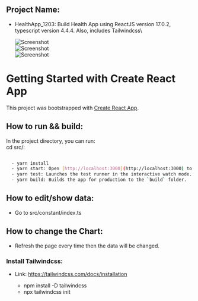 ## Project Name:

- HealthApp_1203: Build Health App using ReactJS version 17.0.2, typescript version 4.4.4. Also, includes Tailwindcss\

  ![Screenshot](src\images\column-1.png\my_page_1.png)\
  ![Screenshot](src\images\column-1.png\my_page_2.png)\
  ![Screenshot](src\images\column-1.png\my_page_3.png)

# Getting Started with Create React App

This project was bootstrapped with [Create React App](https://github.com/facebook/create-react-app).

## How to run && build:

In the project directory, you can run:\
cd src/:

```bash

  - yarn install
  - yarn start: Open [http://localhost:3000](http://localhost:3000) to view it in your browser.
  - yarn test: Launches the test runner in the interactive watch mode.
  - yarn build: Builds the app for production to the `build` folder.
```

## How to edit/show data:

- Go to src/constant/index.ts

## How to change the Chart:

- Refresh the page every time then the data will be changed.

### Install Tailwindcss:

- Link: https://tailwindcss.com/docs/installation

  - npm install -D tailwindcss
  - npx tailwindcss init

```

```
